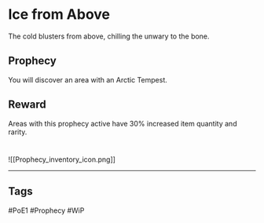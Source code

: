 # Ice from Above
The cold blusters from above, chilling the unwary to the bone.
## Prophecy
You will discover an area with an Arctic Tempest.
## Reward
Areas with this prophecy active have 30% increased item quantity and rarity.

#
![[Prophecy_inventory_icon.png]]

---
## Tags
#PoE1 
#Prophecy
#WiP 